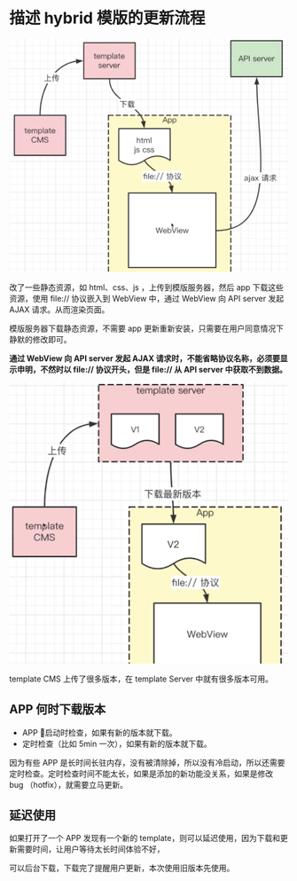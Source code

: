# 描述 hybrid 模版的更新流程

![hybrid更新流程](./images/hybrid更新流程.png)

改了一些静态资源，如 html、css、js ，上传到模版服务器，然后 app 下载这些资源，使用 file:// 协议嵌入到 WebView 中，通过 WebView 向 API server 发起 AJAX 请求。从而渲染页面。

模版服务器下载静态资源，不需要 app 更新重新安装，只需要在用户同意情况下静默的修改即可。

**通过 WebView 向 API server 发起 AJAX 请求时，不能省略协议名称，必须要显示申明，不然时以 file:// 协议开头，但是 file:// 从 API server 中获取不到数据。**

![hybrid更新流程版本](./images/hybrid更新流程版本.png)

template CMS 上传了很多版本，在 template Server 中就有很多版本可用。

## APP 何时下载版本

- APP 启动时检查，如果有新的版本就下载。
- 定时检查（比如 5min 一次），如果有新的版本就下载。

因为有些 APP 是长时间长驻内存，没有被清除掉，所以没有冷启动，所以还需要定时检查。定时检查时间不能太长，如果是添加的新功能没关系，如果是修改 bug （hotfix），就需要立马更新。

## 延迟使用

如果打开了一个 APP 发现有一个新的 template，则可以延迟使用，因为下载和更新需要时间，让用户等待太长时间体验不好，

可以后台下载，下载完了提醒用户更新，本次使用旧版本先使用。
